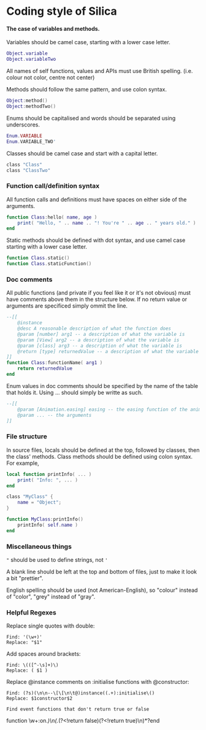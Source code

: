 
# Coding style of Silica

#### The case of variables and methods.

Variables should be camel case, starting with a lower case letter.

```lua
Object.variable
Object.variableTwo
```

All names of self functions, values and APIs must use British spelling. (i.e. colour not color, centre not center)

Methods should follow the same pattern, and use colon syntax.

```lua
Object:method()
Object:methodTwo()
```

Enums should be capitalised and words should be separated using underscores.

```lua
Enum.VARIABLE
Enum.VARIABLE_TWO'
```

Classes should be camel case and start with a capital letter.

```lua
class "Class"
class "ClassTwo"
```

### Function call/definition syntax

All function calls and definitions must have spaces on either side of the arguments.
```lua
function Class:hello( name, age )
	print( "Hello, " .. name .. "! You're " .. age .. " years old." )
end
```

Static methods should be defined with dot syntax, and use camel case starting with a lower case letter.

```lua
function Class.static()
function Class.staticFunction()
```

### Doc comments

All public functions (and private if you feel like it or it's not obvious) must have comments above them in the structure below. If no return value or arguments are specificed simply ommit the line.
```lua
--[[
	@instance
	@desc A reasonable description of what the function does
	@param [number] arg1 -- a description of what the variable is
	@param [View] arg2 -- a description of what the variable is
	@param [class] arg3 -- a description of what the variable is
	@return [type] returnedValue -- a description of what the variable is
]]
function Class:functionName( arg1 )
	return returnedValue
end
```

Enum values in doc comments should be specified by the name of the table that holds it. Using ... should simply be writte as such.
```lua
--[[
	@param [Animation.easing] easing -- the easing function of the animation
	@param ... -- the arguments
]]
```

### File structure

In source files, locals should be defined at the top, followed by classes, then the class' methods. Class methods should be defined using colon syntax. For example,

```lua
local function printInfo( ... )
	print( "Info: ", ... )
end

class "MyClass" {
	name = "Object";
}

function MyClass:printInfo()
	printInfo( self.name )
end
```

### Miscellaneous things

`"` should be used to define strings, not `'`

A blank line should be left at the top and bottom of files, just to make it look a bit "prettier".

English spelling should be used (not American-English), so "colour" instead of "color", "grey" instead of "gray".

### Helpful Regexes

Replace single quotes with double:
```
Find: '(\w+)'
Replace: "$1"
```

Add spaces around brackets:
```
Find: \(([^-\s]+)\)
Replace: ( $1 )
```

Replace @instance comments on :initialise functions with @constructor:

```
Find: (?s)(\n\n--\[\[\n\t@)instance((.+):initialise\()
Replace: $1constructor$2

Find event functions that don't return true or false

```
function \w+:on.*\)\n(.*(?<!return false)(?<!return true)\n)*?end
```